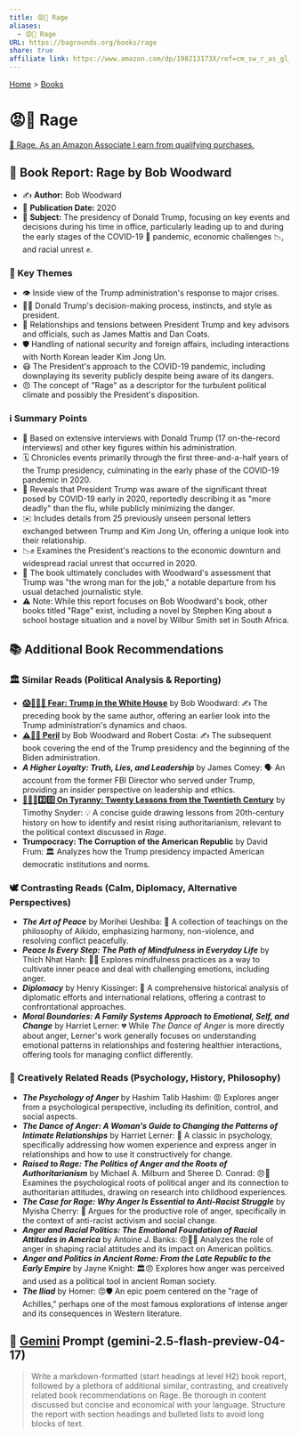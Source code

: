 ```yaml
---
title: 😡🤬 Rage
aliases:
  - 😡🤬 Rage
URL: https://bagrounds.org/books/rage
share: true
affiliate link: https://www.amazon.com/dp/198213173X/ref=cm_sw_r_as_gl_apa_gl_i_ZW66G6MXMCAPNQQ0F9NW?linkCode=ml1&tag=bagrounds-20
---
```

[Home](../index.md) > [Books](./index.md)  
# 😡🤬 Rage  
[🛒 Rage. As an Amazon Associate I earn from qualifying purchases.](https://www.amazon.com/dp/198213173X/ref=cm_sw_r_as_gl_apa_gl_i_ZW66G6MXMCAPNQQ0F9NW?linkCode=ml1&tag=bagrounds-20)  
  
## 📖 Book Report: Rage by Bob Woodward  
  
* ✍️ **Author:** Bob Woodward  
* 📅 **Publication Date:** 2020  
* 📌 **Subject:** The presidency of Donald Trump, focusing on key events and decisions during his time in office, particularly leading up to and during the early stages of the COVID-19 🦠 pandemic, economic challenges 📉, and racial unrest ✊.  
  
### 🔑 Key Themes  
  
* 👁️ Inside view of the Trump administration's response to major crises.  
* 👨‍💼 Donald Trump's decision-making process, instincts, and style as president.  
* 🤝 Relationships and tensions between President Trump and key advisors and officials, such as James Mattis and Dan Coats.  
* 🛡️ Handling of national security and foreign affairs, including interactions with North Korean leader Kim Jong Un.  
* 😷 The President's approach to the COVID-19 pandemic, including downplaying its severity publicly despite being aware of its dangers.  
* 😠 The concept of "Rage" as a descriptor for the turbulent political climate and possibly the President's disposition.  
  
### ℹ️ Summary Points  
  
* 💬 Based on extensive interviews with Donald Trump (17 on-the-record interviews) and other key figures within his administration.  
* 🗓️ Chronicles events primarily through the first three-and-a-half years of the Trump presidency, culminating in the early phase of the COVID-19 pandemic in 2020.  
* 🚨 Reveals that President Trump was aware of the significant threat posed by COVID-19 early in 2020, reportedly describing it as "more deadly" than the flu, while publicly minimizing the danger.  
* ✉️ Includes details from 25 previously unseen personal letters exchanged between Trump and Kim Jong Un, offering a unique look into their relationship.  
* 📉✊ Examines the President's reactions to the economic downturn and widespread racial unrest that occurred in 2020.  
* 🧐 The book ultimately concludes with Woodward's assessment that Trump was "the wrong man for the job," a notable departure from his usual detached journalistic style.  
* ⚠️ Note: While this report focuses on Bob Woodward's book, other books titled "Rage" exist, including a novel by Stephen King about a school hostage situation and a novel by Wilbur Smith set in South Africa.  
  
## 📚 Additional Book Recommendations  
### 🏛️ Similar Reads (Political Analysis & Reporting)  
  
* **[😱🤡🇺🇸 Fear: Trump in the White House](./fear.md)** by Bob Woodward: ✍️ The preceding book by the same author, offering an earlier look into the Trump administration's dynamics and chaos.  
* **[⚠️😬😰 Peril](./peril.md)** by Bob Woodward and Robert Costa: ✍️ The subsequent book covering the end of the Trump presidency and the beginning of the Biden administration.  
* ***A Higher Loyalty: Truth, Lies, and Leadership*** by James Comey: 🗣️ An account from the former FBI Director who served under Trump, providing an insider perspective on leadership and ethics.  
* **[👑🚫📜2️⃣0️⃣ On Tyranny: Twenty Lessons from the Twentieth Century](./on-tyranny.md)** by Timothy Snyder: 💡 A concise guide drawing lessons from 20th-century history on how to identify and resist rising authoritarianism, relevant to the political context discussed in *Rage*.  
* **Trumpocracy: The Corruption of the American Republic** by David Frum: 🏛️ Analyzes how the Trump presidency impacted American democratic institutions and norms.  
  
### 🕊️ Contrasting Reads (Calm, Diplomacy, Alternative Perspectives)  
  
* ***The Art of Peace*** by Morihei Ueshiba: 🧘 A collection of teachings on the philosophy of Aikido, emphasizing harmony, non-violence, and resolving conflict peacefully.  
* ***Peace Is Every Step: The Path of Mindfulness in Everyday Life*** by Thich Nhat Hanh: 🧘‍♀️ Explores mindfulness practices as a way to cultivate inner peace and deal with challenging emotions, including anger.  
* ***Diplomacy*** by Henry Kissinger: 🤝 A comprehensive historical analysis of diplomatic efforts and international relations, offering a contrast to confrontational approaches.  
* ***Moral Boundaries: A Family Systems Approach to Emotional, Self, and Change*** by Harriet Lerner: 💔 While *The Dance of Anger* is more directly about anger, Lerner's work generally focuses on understanding emotional patterns in relationships and fostering healthier interactions, offering tools for managing conflict differently.  
  
### 🧠 Creatively Related Reads (Psychology, History, Philosophy)  
  
* ***The Psychology of Anger*** by Hashim Talib Hashim: 😡 Explores anger from a psychological perspective, including its definition, control, and social aspects.  
* ***The Dance of Anger: A Woman's Guide to Changing the Patterns of Intimate Relationships*** by Harriet Lerner: 💃 A classic in psychology, specifically addressing how women experience and express anger in relationships and how to use it constructively for change.  
* ***Raised to Rage: The Politics of Anger and the Roots of Authoritarianism*** by Michael A. Milburn and Sheree D. Conrad: 😠👶 Examines the psychological roots of political anger and its connection to authoritarian attitudes, drawing on research into childhood experiences.  
* ***The Case for Rage: Why Anger Is Essential to Anti-Racist Struggle*** by Myisha Cherry: 💪 Argues for the productive role of anger, specifically in the context of anti-racist activism and social change.  
* ***Anger and Racial Politics: The Emotional Foundation of Racial Attitudes in America*** by Antoine J. Banks: 😠✊🏾 Analyzes the role of anger in shaping racial attitudes and its impact on American politics.  
* ***Anger and Politics in Ancient Rome: From the Late Republic to the Early Empire*** by Jayne Knight: 🏛️😠 Explores how anger was perceived and used as a political tool in ancient Roman society.  
* ***The Iliad*** by Homer: 😠🛡️ An epic poem centered on the "rage of Achilles," perhaps one of the most famous explorations of intense anger and its consequences in Western literature.  
  
## 💬 [Gemini](../software/gemini.md) Prompt (gemini-2.5-flash-preview-04-17)  
> Write a markdown-formatted (start headings at level H2) book report, followed by a plethora of additional similar, contrasting, and creatively related book recommendations on Rage. Be thorough in content discussed but concise and economical with your language. Structure the report with section headings and bulleted lists to avoid long blocks of text.